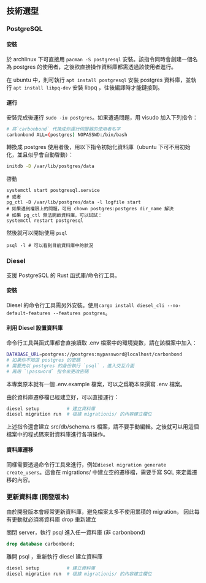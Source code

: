## 技術選型

### PostgreSQL

#### 安裝
於 archlinux 下可直接用 `pacman -S postgresql` 安裝。該指令同時會創建一個名為 postgres 的使用者，之後欲直接操作資料庫都需透過該使用者進行。

在 ubuntu 中，則可執行 `apt install postgresql` 安裝 postgres 資料庫，並執行 `apt install libpq-dev` 安裝 libpq ，往後編譯時才能鏈接到。

#### 運行
安裝完成後運行 `sudo -iu postgres`。如果遭遇問題，用 visudo 加入下列指令：
```sh
# 將`carbonbond` 代換成你運行伺服器的使用者名字
carbonbond ALL=(postgres) NOPASSWD:/bin/bash
```

轉換成 postgres 使用者後，用以下指令初始化資料庫（ubuntu 下可不用初始化，並且似乎會自動啓動）：

```sh
initdb -D /var/lib/postgres/data
```

啓動
```
systemctl start postgresql.service
# 或者
pg_ctl -D /var/lib/postgres/data -l logfile start
# 如果遇到權限上的問題，可用 chown postgres:postgres dir_name 解決
# 如果 pg_ctl 無法開啟資料庫，可以試試：
systemctl restart postgresql
```

然後就可以開始使用 `psql`
```
psql -l # 可以看到目前資料庫中的狀況
```

### Diesel
支援 PostgreSQL 的 Rust 函式庫/命令行工具。

#### 安裝
Diesel 的命令行工具需另外安裝。使用`cargo install diesel_cli --no-default-features --features postgres`。

#### 利用 Diesel 設置資料庫

命令行工具與函式庫都會直接讀取 .env 檔案中的環境變數，請在該檔案中加入：
```sh
DATABASE_URL=postgres://postgres:mypassword@localhost/carbonbond
# 如果你不知道 postgres 的密碼
# 需要先以 postgres 的身份執行 `psql` ，進入交互介面
# 再用 `\password` 指令來更改密碼
```
本專案原本就有一個 .env.example 檔案，可以之爲範本來撰寫 .env 檔案。

由於資料庫遷移檔已經建立好，可以直接運行：
```sh
diesel setup          # 建立資料庫
diesel migration run  # 根據 migrationis/ 的內容建立欄位
```
上述指令還會建立 src/db/schema.rs 檔案，請不要手動編輯。之後就可以用這個檔案中的程式碼來對資料庫進行各項操作。

#### 資料庫遷移
同樣需要透過命令行工具來進行，例如`diesel migration generate create_users`。這會在 migrations/ 中建立空的遷移檔，需要手寫 SQL 來定義遷移的內容。

### 更新資料庫 (開發版本)
由於開發版本會經常更新資料庫，避免檔案太多不使用累積的 migration，
因此每有更動就必須將資料庫 drop 重新建立

關閉 server，執行 psql 進入任一資料庫 (非 carbonbond)
```sql
drop database carbonbond;
```
離開 psql ，重新執行 diesel 建立資料庫
```sh
diesel setup          # 建立資料庫
diesel migration run  # 根據 migrationis/ 的內容建立欄位
```